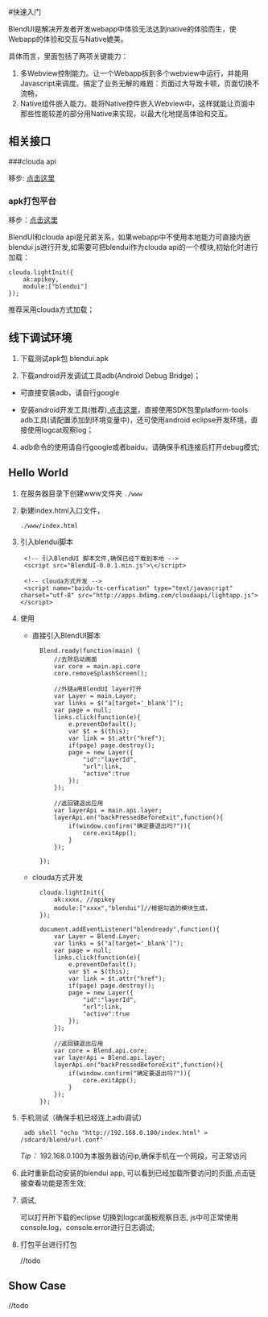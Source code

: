 #快速入门

BlendUI是解决开发者开发webapp中体验无法达到native的体验而生，使Webapp的体验和交互与Native媲美。

具体而言，里面包括了两项关键能力：

1. 多Webview控制能力。让一个Webapp拆到多个webview中运行，并能用Javascript来调度。搞定了业务无解的难题：页面过大导致卡顿，页面切换不流畅，
2. Native组件嵌入能力。能将Native控件嵌入Webview中，这样就能让页面中那些性能较差的部分用Native来实现，以最大化地提高体验和交互。



## 相关接口

###clouda api

移步: [点击这里](http://cloudajs.org/lightapp/docs/api) 


### apk打包平台

移步：[点击这里](http://10.42.82.59/wenku/injekt.php) 

BlendUI和clouda api是兄弟关系，如果webapp中不使用本地能力可直接内嵌blendui js进行开发,如需要可把blendui作为clouda api的一个模块,初始化时进行加载：

    clouda.lightInit({
    	ak:apikey,
    	module:["blendui"]
    });

推荐采用clouda方式加载；

## 线下调试环境
1. 下载测试apk包 blendui.apk

2. 下载android开发调试工具adb(Android Debug Bridge)；
 - 可直接安装adb，请自行google 

 - 安装android开发工具(推荐),[点击这里](http://developer.android.com/sdk/index.html)，直接使用SDK包里platform-tools adb工具(请配置添加到环境变量中)，还可使用android eclipse开发环境，直接使用logcat观察log；  

4. adb命令的使用请自行google或者baidu，请确保手机连接后打开debug模式;


## Hello World

1. 在服务器目录下创建www文件夹
	`./www`


2. 新建index.html入口文件，

	`./www/index.html`


3. 引入blendui脚本


        <!-- 引入BlendUI 脚本文件,确保已经下载到本地 -->
    	<script src="BlendUI-0.0.1.min.js">\</script>
    
    	<!-- clouda方式开发 -->
    	<script name="baidu-tc-cerfication" type="text/javascript" charset="utf-8" src="http://apps.bdimg.com/cloudaapi/lightapp.js"></script>



4. 使用

	- 直接引入BlendUI脚本
	
			Blend.ready(function(main) {
				//去除启动画面
				var core = main.api.core
				core.removeSplashScreen();
				
			    //外链a用BlendUI layer打开
				var Layer = main.Layer;
			    var links = $("a[target='_blank']");
			    var page = null;
			    links.click(function(e){
			        e.preventDefault();
			        var $t = $(this);
			        var link = $t.attr("href");
			        if(page) page.destroy();
			        page = new Layer({
			            "id":"layerId",
			            "url":link,
			            "active":true
			        });
			    });
			
			    //返回键退出应用
				var layerApi = main.api.layer;
			    layerApi.on("backPressedBeforeExit",function(){
			        if(window.confirm("确定要退出吗?")){
			            core.exitApp();
			        }
			    });
			
			}); 

	
	- clouda方式开发
	

		    clouda.lightInit({
		    	ak:xxxx, //apikey
		    	module:["xxxx","blendui"]//根据勾选的模块生成，
		    });
			
			document.addEventListener("blendready",function(){
				var Layer = Blend.Layer;
		        var links = $("a[target='_blank']");
		        var page = null;
		        links.click(function(e){
		            e.preventDefault();
		            var $t = $(this);
		            var link = $t.attr("href");
		            if(page) page.destroy();
		            page = new Layer({
		                "id":"layerId",
		                "url":link,
		                "active":true
		            });
		        });
		
		        //返回键退出应用
		        var core = Blend.api.core;
		        var layerApi = Blend.api.layer;
		        layerApi.on("backPressedBeforeExit",function(){
		            if(window.confirm("确定要退出吗?")){
		                core.exitApp();
		            }
		        });
			});


5. 手机测试（确保手机已经连上adb调试）

		adb shell "echo "http://192.168.0.100/index.html" > /sdcard/blend/url.conf"

	*Tip：* 192.168.0.100为本服务器访问ip,确保手机在一个网段，可正常访问

6. 此时重新启动安装的blendui app, 可以看到已经加载所要访问的页面,点击链接查看功能是否生效;


7. 调试, 
	
	可以打开所下载的eclipse 切换到logcat面板观察日志, js中可正常使用console.log，console.error进行日志调试;

8. 打包平台进行打包

	//todo
	

## Show Case

//todo